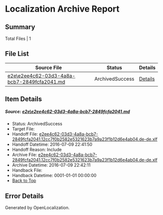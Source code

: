# <a name='report-top'></a> Localization Archive Report

## Summary
 Total Files | 1

## File List
 Source File | Status | Details 
 ----------- | ------ | ------- 
 [e2e\e2ee4c62-03d3-4a8a-bcb7-2849fcfa2041.md](https://github.com/OpenLocalizationTestOrg/oltest/blob/658f6a587cddb387991df82970d771e464d601bd/e2e/e2ee4c62-03d3-4a8a-bcb7-2849fcfa2041.md) | ArchivedSuccess | [Details](#201e6a593d02d3bce600c48cfba53bd813b042256)

## Item Details
##### <a name='201e6a593d02d3bce600c48cfba53bd813b042256'></a> Source: [e2e\e2ee4c62-03d3-4a8a-bcb7-2849fcfa2041.md](https://github.com/OpenLocalizationTestOrg/oltest/blob/658f6a587cddb387991df82970d771e464d601bd/e2e/e2ee4c62-03d3-4a8a-bcb7-2849fcfa2041.md)
* Status: ArchivedSuccess
* Target File: 
* Handoff File: [e2ee4c62-03d3-4a8a-bcb7-2849fcfa2041.12cc7f0b2582e5321623b7a9a23f1b12d6e4ab04.de-de.xlf](https://github.com/OpenLocalizationTestOrg/olhandoff-e2e/blob/7725f6d1aa16e6d6d00b39527815496d9b08c055/ol-handoff/OpenLocalizationTestOrg/oltest-dede-fly/ci/ht/e2ee4c62-03d3-4a8a-bcb7-2849fcfa2041.12cc7f0b2582e5321623b7a9a23f1b12d6e4ab04.de-de.xlf)
* Handoff Datetime: 2016-07-09 22:41:50
* Handoff Reason: Include
* Archive File: [e2ee4c62-03d3-4a8a-bcb7-2849fcfa2041.12cc7f0b2582e5321623b7a9a23f1b12d6e4ab04.de-de.xlf](https://github.com/OpenLocalizationTestOrg/olhandoff-e2e/blob/4f19e042e8b6277f3aa493bc2f9a2d9b1f428d6f/ol-archive/OpenLocalizationTestOrg/oltest-dede-fly/ci/ht/e2ee4c62-03d3-4a8a-bcb7-2849fcfa2041.12cc7f0b2582e5321623b7a9a23f1b12d6e4ab04.de-de.xlf)
* Archive Datetime: 2016-07-09 22:42:11
* Handback File: 
* Handback Datetime: 0001-01-01 00:00:00
* [Back to Top](#report-top)


## Error Details

Generated by OpenLocalization.
